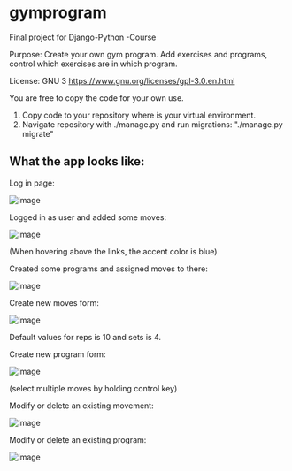 # gymprogram
Final project for Django-Python -Course

Purpose: Create your own gym program. Add exercises and programs, control which exercises are in which program.

License: GNU 3 https://www.gnu.org/licenses/gpl-3.0.en.html

You are free to copy the code for your own use.

1. Copy code to your repository where is your virtual environment.
2. Navigate repository with ./manage.py and run migrations: "./manage.py migrate"

## What the app looks like:

Log in page:

![image](https://github.com/janteH/gymprogram/assets/101558189/ae19a55e-d2df-4b04-8fb7-ba9c6e4dad92)

Logged in as user and added some moves:

![image](https://github.com/janteH/gymprogram/assets/101558189/ecf1e516-5553-4562-bd40-288d301bb6a8)

(When hovering above the links, the accent color is blue)

Created some programs and assigned moves to there:

![image](https://github.com/janteH/gymprogram/assets/101558189/bf2345c8-d3e0-4950-9a9f-3603ec5b269f)

Create new moves form:

![image](https://github.com/janteH/gymprogram/assets/101558189/d6eb3b4c-e7a1-4e54-b348-f67159657487)

Default values for reps is 10 and sets is 4.

Create new program form:

![image](https://github.com/janteH/gymprogram/assets/101558189/9a170028-447a-4989-b359-f95bcbbd949a)

(select multiple moves by holding control key)

Modify or delete an existing movement:

![image](https://github.com/janteH/gymprogram/assets/101558189/fb559bae-69f2-4b33-bf92-844f25e62bca)

Modify or delete an existing program:

![image](https://github.com/janteH/gymprogram/assets/101558189/0af9f232-89a5-4e11-b701-ccfc6ee708bd)

